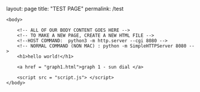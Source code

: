 layout: page
title: "TEST PAGE"
permalink: /test

<!doctype html>
<html lang="en">
	<head>
		<meta charset="utf-8">
		<meta http-equiv="X-UA-Compatible" content="IE=edge">
		<meta name="viewport" content="width=device-width, initial-scale=1">
		<title>361 Design Project</title>
		<link rel="stylesheet" href="/style.css">
    </head>
    
    <body>

        <!-- ALL OF OUR BODY CONTENT GOES HERE -->
        <!-- TO MAKE A NEW PAGE, CREATE A NEW HTML FILE -->
        <!--HOST COMMAND:  python3 -m http.server --cgi 8080 -->
        <!-- NORMAL COMMAND (NON MAC) : python -m SimpleHTTPServer 8080 -->
		<h1>hello world!</h1>

        <a href = "graph1.html">graph 1 - sun dial </a>

        <script src = "script.js"> </script>
    </body>
</html>
